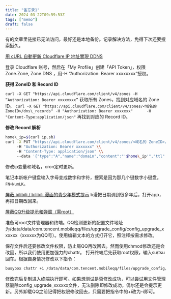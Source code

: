 ```yaml
---
title: "备忘录1"
date: 2024-03-22T09:59:53Z
tags: ["memo"]
draft: false
---
```

有的文章里链接已无法访问，最好还是本地备份。记录解决方法，免得下次还要搜索挺久。

[用 cURL 自動更新 Cloudflare IP 地址實現 DDNS](https://ignorance.nova.moe/ddns-with-cloudflare/)

登录 Cloudflare 账号，然后在「My Profile」创建「API Token」，权限Zone.Zone, Zone.DNS ，用-H “Authorization: Bearer xxxxxxxx”授权。

**获得 ZoneID 和 Record ID**

`curl -X GET "https://api.cloudflare.com/client/v4/zones -H “Authorization: Bearer xxxxxxxx”`
获取所有 Zones，找到对应域名的 Zone ID。
`curl -X GET "https://api.cloudflare.com/client/v4/zones/<域名的 ZoneID>/dns\_records" -H "Authorization: Bearer xxxxxxx"      -H "Content-Type:application/json"`
再找到对应的 Record ID。

**修改 Record 解析**
```sh
home\_ip=$(curl ip.sb)
curl -X PUT "https://api.cloudflare.com/client/v4/zones/<域名的 ZoneID>/dns\_records/<Record ID>" \\
     -H "Authorization: Bearer xxxxxxx" \\
     -H "Content-Type: application/json" \\
     --data '{"type":"A","name":"domain","content":"'$home\_ip'","ttl":120,"proxied":false}'
```
修改ip变量和域名，cron定时更新。

笔记本新帐户键盘输入字母变成数字和字符，搜索是因为那几个键数字小键盘。`FN+NumLK`。

[屏蔽 bilibili / bilibili 漫画的青少年模式提示](https://bbs.letitfly.me/d/1129)
b漫把日期调到很多年后，打开app，再把日期改回来。

[屏蔽QQ升级提示和弹窗（需root）](https://bbs.letitfly.me/d/1192)

准备可root文件管理器和终端。QQ检测更新的配置文件地址为/data/data/com.tencent.mobileqq/files/upgrade_config/config_upgrade_xxxxxx（xxxxxx为QQ号）。使用编辑文本的方式打开它，照注释按需求修改。

保存文件后还要修改文件权限，防止屑QQ再改回去。然而使用chmod修改还是会改回，所以我们使用更加强力的chattr。
打开终端后先获取root权限，输入su/tsu回车。根据自身情况修改以下指令：
```sh
busybox chattr +i /data/data/com.tencent.mobileqq/files/upgrade_config/config_upgrade_xxxxxx
```
修改完后复制进入终端执行即可。如果想测试是否修改成功，可以尝试用文件管理器删除config_upgrade_xxxxxx文件，无法删除即修改成功。偶尔还是会提示更新。另外卸载QQ之前记得把权限修改回去，只需要把指令中的+i改为-i即可。
